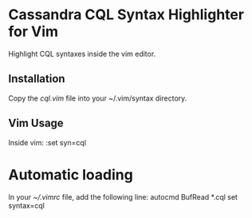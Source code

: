 # Cassandra CQL Syntax Highlighter for Vim
Highlight CQL syntaxes inside the vim editor.

## Installation
Copy the _cql.vim_ file into your ~/.vim/syntax directory.

## Vim Usage
Inside vim:
    :set syn=cql

# Automatic loading
In your _~/.vimrc_ file, add the following line:
    autocmd BufRead *.cql set syntax=cql
